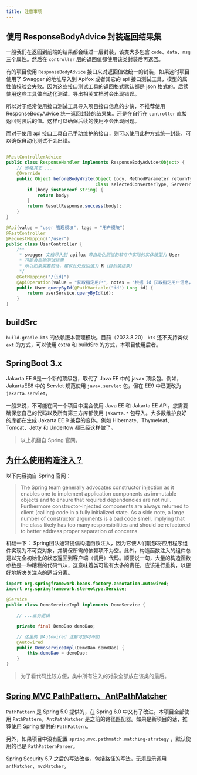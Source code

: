```yaml
---
title: 注意事项
---
```


## 使用 ResponseBodyAdvice 封装返回结果集

一般我们在返回到前端的结果都会经过一层封装，该类大多包含 `code`、`data`、`msg` 三个属性。然后在 `controller`
层的返回值都使用该类封装后再返回。

有的项目使用 `ResponseBodyAdvice` 接口来对返回值做统一的封装，如果这时项目使用了 Swagger 的地址导入到 Apifox 或者其它的
api 接口测试工具，模型的属性值校验会失败。因为这些接口测试工具的返回格式默认都是 json 格式的。后续使用这些工具做自动化测试、导出相关文档时会出现错误。

所以对于经常使用接口测试工具导入项目接口信息的少侠，不推荐使用 ResponseBodyAdvice
统一返回封装的结果集。还是在自行在 `controller` 直接返回封装后的值。这样可以确保后续的使用不会出现问题。

而对于使用 api 接口工具自己手动维护的接口，则可以使用此种方式统一封装，可以确保自动化测试不会出错。

```java

@RestControllerAdvice
public class ResponseHandler implements ResponseBodyAdvice<Object> {
    // 省略其它 ...
    @Override
    public Object beforeBodyWrite(Object body, MethodParameter returnType, MediaType selectedContentType,
                                  Class selectedConverterType, ServerHttpRequest request, ServerHttpResponse response) {
        if (body instanceof String) {
            return body;
        }
        return ResultResponse.success(body);
    }
}

@Api(value = "user 管理模块", tags = "用户模块")
@RestController
@RequestMapping("/user")
public class UserController {
    /**
     * swagger 文档导入到 apifox 等自动化测试的软件中实际的实体模型为 User
     * 可能会影响测试结果
     * 所以如果需要的话，建议此处返回值为 R（自封装结果）
     */
    @GetMapping("/{id}")
    @ApiOperation(value = "获取指定用户", notes = "根据 id 获取指定用户信息，get 方法")
    public User queryById(@PathVariable("id") Long id) {
        return userService.queryById(id);
    }
}
```

## buildSrc

`build.gradle.kts` 的依赖版本管理模块。目前（2023.8.20） `kts` 还不支持类似 `ext` 的方式，可以使用 extra 和 buildSrc
的方式，本项目使用后者。

## SpringBoot 3.x

Jakarta EE 9是一个新的顶级包，取代了 Java EE 中的 javax 顶级包。例如，JakartaEE8 中的 Servlet 规范使用 `javax.servlet`
包，但在 EE9 中已更改为 `jakarta.servlet`。

一般来说，不可能在同一个项目中混合使用 Java EE 和 Jakarta EE API。您需要确保您自己的代码以及所有第三方库都使用 `jakarta.*`
包导入。大多数维护良好的库都在生成 Jakarta EE 9 兼容的变体。例如 Hibernate、Thymeleaf、Tomcat、Jetty 和 Undertow 都已经这样做了。

> 以上机翻自 Spring 官网。

## [为什么使用构造注入？](https://docs.spring.io/spring-framework/docs/4.0.x/spring-framework-reference/htmlsingle/#beans-setter-injection)

以下内容摘自 Spring 官网：
> The Spring team generally advocates constructor injection as it enables one to implement application components as
> immutable objects and to ensure that required dependencies are not null. Furthermore constructor-injected components
> are
> always returned to client (calling) code in a fully initialized state. As a side note, a large number of constructor
> arguments is a bad code smell, implying that the class likely has too many responsibilities and should be refactored
> to
> better address proper separation of concerns.

机翻一下：
Spring团队通常提倡构造函数注入，因为它使人们能够将应用程序组件实现为不可变对象，并确保所需的依赖项不为空。此外，构造函数注入的组件总是以完全初始化的状态返回到客户端（调用）代码。顺便说一句，大量的构造函数参数是一种糟糕的代码气味，这意味着类可能有太多的责任，应该进行重构，以更好地解决关注点的适当分离。

```java
import org.springframework.beans.factory.annotation.Autowired;
import org.springframework.stereotype.Service;

@Service
public class DemoServiceImpl implements DemoService {

    // ...业务逻辑

    private final DemoDao demoDao;

    // 这里的 @Autowired 注解可加可不加
    @Autowired
    public DemoServiceImpl(DemoDao demoDao) {
        this.demoDao = demoDao;
    }
}
```

> 为了看代码比较方便，类中所有注入的对象全部放在该类的最后。

## [Spring MVC PathPattern、AntPathMatcher](https://spring.io/blog/2020/06/30/url-matching-with-pathpattern-in-spring-mvc)

`PathPattern` 是 Spring 5.0 提供的，在 Spring 6.0 中又有了改进。本项目全部使用 `PathPattern`，`AntPathMatcher`
是之前的路径匹配器。如果是新项目的话，推荐使用 Spring 提供的 `PathPattern`。

另外，如果项目中没有配置 `spring.mvc.pathmatch.matching-strategy` ，默认使用的也是 `PathPatternParser`。

Spring Security 5.7 之后的写法改变，包括路径的写法，无须显示调用 `antMatcher`、`mvcMatcher`。
